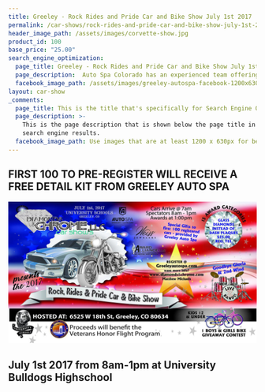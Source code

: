 ```yaml
---
title: Greeley - Rock Rides and Pride Car and Bike Show July 1st 2017
permalink: /car-shows/rock-rides-and-pride-car-and-bike-show-july-1st-2017/
header_image_path: /assets/images/corvette-show.jpg
product_id: 100
base_price: "25.00"
search_engine_optimization:
  page_title: Greeley - Rock Rides and Pride Car and Bike Show July 1st 2017
  page_description:  Auto Spa Colorado has an experienced team offering premium car care services and professional grade detailing products for our customers.
  facebook_image_path: /assets/images/greeley-autospa-facebook-1200x630.png
layout: car-show
_comments:
  page_title: This is the title that's specifically for Search Engine Optimization.
  page_description: >-
    This is the page description that is shown below the page title in the
    search engine results.
  facebook_image_path: Use images that are at least 1200 x 630px for best results or a minimum of at least 600 x 315px. 
---
```

## FIRST 100 TO PRE-REGISTER WILL RECEIVE A FREE DETAIL KIT FROM GREELEY AUTO SPA
![alt text](/assets/images/rock-rides-and-pride-car-and-bike-show-july-1st-2017.jpg "Greeley - Rock Rides and Pride Car and Bike Show July 1st 2017")
## July 1st 2017 from 8am-1pm at University Bulldogs Highschool